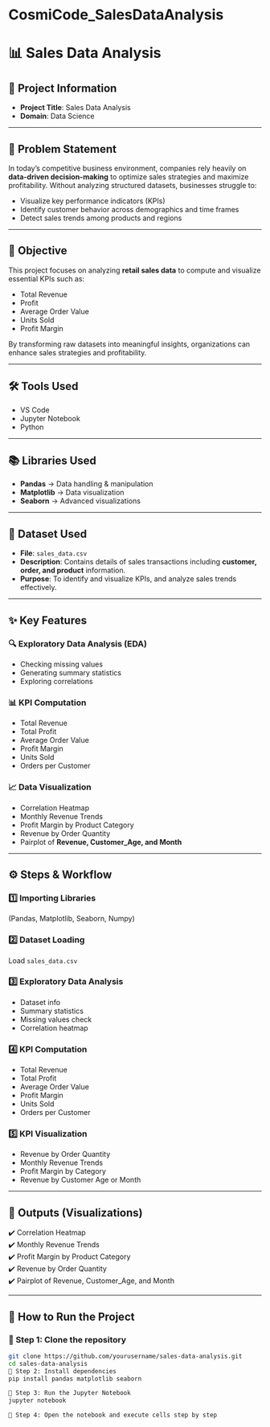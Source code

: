 # CosmiCode_SalesDataAnalysis
# 📊 Sales Data Analysis  

## 📌 Project Information  
- **Project Title**: Sales Data Analysis  
- **Domain**: Data Science  

---

## 📝 Problem Statement  
In today’s competitive business environment, companies rely heavily on **data-driven decision-making** to optimize sales strategies and maximize profitability. Without analyzing structured datasets, businesses struggle to:  
- Visualize key performance indicators (KPIs)  
- Identify customer behavior across demographics and time frames  
- Detect sales trends among products and regions  

---

## 🎯 Objective  
This project focuses on analyzing **retail sales data** to compute and visualize essential KPIs such as:  
- Total Revenue  
- Profit  
- Average Order Value  
- Units Sold  
- Profit Margin  

By transforming raw datasets into meaningful insights, organizations can enhance sales strategies and profitability.  

---

## 🛠️ Tools Used  
- VS Code  
- Jupyter Notebook  
- Python  

---

## 📚 Libraries Used  
- **Pandas** → Data handling & manipulation  
- **Matplotlib** → Data visualization  
- **Seaborn** → Advanced visualizations  

---

## 📂 Dataset Used  
- **File**: `sales_data.csv`  
- **Description**: Contains details of sales transactions including **customer, order, and product** information.  
- **Purpose**: To identify and visualize KPIs, and analyze sales trends effectively.  

---

## ✨ Key Features  

### 🔍 Exploratory Data Analysis (EDA)  
- Checking missing values  
- Generating summary statistics  
- Exploring correlations  

### 📊 KPI Computation  
- Total Revenue  
- Total Profit  
- Average Order Value  
- Profit Margin  
- Units Sold  
- Orders per Customer  

### 📈 Data Visualization  
- Correlation Heatmap  
- Monthly Revenue Trends  
- Profit Margin by Product Category  
- Revenue by Order Quantity  
- Pairplot of **Revenue, Customer_Age, and Month**  

---

## ⚙️ Steps & Workflow  

### 1️⃣ Importing Libraries  
(Pandas, Matplotlib, Seaborn, Numpy)  

### 2️⃣ Dataset Loading  
Load `sales_data.csv`  

### 3️⃣ Exploratory Data Analysis  
- Dataset info  
- Summary statistics  
- Missing values check  
- Correlation heatmap  

### 4️⃣ KPI Computation  
- Total Revenue  
- Total Profit  
- Average Order Value  
- Profit Margin  
- Units Sold  
- Orders per Customer  

### 5️⃣ KPI Visualization  
- Revenue by Order Quantity  
- Monthly Revenue Trends  
- Profit Margin by Category  
- Revenue by Customer Age or Month  

---

## 📌 Outputs (Visualizations)  
✔️ Correlation Heatmap  
✔️ Monthly Revenue Trends  
✔️ Profit Margin by Product Category  
✔️ Revenue by Order Quantity  
✔️ Pairplot of Revenue, Customer_Age, and Month  

---

## 🚀 How to Run the Project  

### 🔽 Step 1: Clone the repository  
```bash
git clone https://github.com/yourusername/sales-data-analysis.git
cd sales-data-analysis
🔽 Step 2: Install dependencies
pip install pandas matplotlib seaborn

🔽 Step 3: Run the Jupyter Notebook
jupyter notebook

🔽 Step 4: Open the notebook and execute cells step by step
